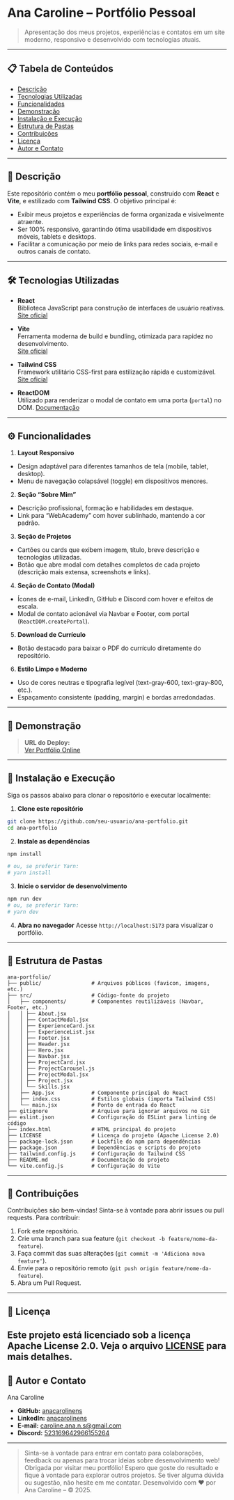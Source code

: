 # Ana Caroline – Portfólio Pessoal

> Apresentação dos meus projetos, experiências e contatos em um site moderno, responsivo e desenvolvido com tecnologias atuais.

---

## 📋 Tabela de Conteúdos

- [Descrição](#descrição)  
- [Tecnologias Utilizadas](#tecnologias-utilizadas)  
- [Funcionalidades](#funcionalidades)  
- [Demonstração](#demonstração)  
- [Instalação e Execução](#instalação-e-execução)  
- [Estrutura de Pastas](#estrutura-de-pastas)  
- [Contribuições](#contribuições)  
- [Licença](#licença)  
- [Autor e Contato](#autor-e-contato)  

---

## 📝 Descrição

Este repositório contém o meu **portfólio pessoal**, construído com **React** e **Vite**, e estilizado com **Tailwind CSS**. O objetivo principal é:

  - Exibir meus projetos e experiências de forma organizada e visivelmente atraente.
  - Ser 100% responsivo, garantindo ótima usabilidade em dispositivos móveis, tablets e desktops.
  - Facilitar a comunicação por meio de links para redes sociais, e-mail e outros canais de contato.

---

## 🛠️ Tecnologias Utilizadas

- **React**  
  Biblioteca JavaScript para construção de interfaces de usuário reativas.  
  [Site oficial](https://react.dev/)

- **Vite**  
  Ferramenta moderna de build e bundling, otimizada para rapidez no desenvolvimento.  
  [Site oficial](https://vitejs.dev/)

- **Tailwind CSS**  
  Framework utilitário CSS-first para estilização rápida e customizável.  
  [Site oficial](https://tailwindcss.com/)

- **ReactDOM**  
  Utilizado para renderizar o modal de contato em uma porta (`portal`) no DOM.
  [Documentação](https://react.dev/reference/react-dom/createPortal)

---

## ⚙️ Funcionalidades

1. **Layout Responsivo**  
  - Design adaptável para diferentes tamanhos de tela (mobile, tablet, desktop).  
  - Menu de navegação colapsável (toggle) em dispositivos menores.

2. **Seção “Sobre Mim”**  
  - Descrição profissional, formação e habilidades em destaque.  
  - Link para “WebAcademy” com hover sublinhado, mantendo a cor padrão.

3. **Seção de Projetos**  
  - Cartões ou cards que exibem imagem, título, breve descrição e tecnologias utilizadas.  
  - Botão que abre modal com detalhes completos de cada projeto (descrição mais extensa, screenshots e links).

4. **Seção de Contato (Modal)**  
  - Ícones de e-mail, LinkedIn, GitHub e Discord com hover e efeitos de escala.  
  - Modal de contato acionável via Navbar e Footer, com portal (`ReactDOM.createPortal`).

5. **Download de Currículo**  
  - Botão destacado para baixar o PDF do currículo diretamente do repositório.

6. **Estilo Limpo e Moderno**  
  - Uso de cores neutras e tipografia legível (text-gray-600, text-gray-800, etc.).  
  - Espaçamento consistente (padding, margin) e bordas arredondadas.

---

## 🔗 Demonstração

> **URL do Deploy:**  
> [Ver Portfólio Online](https://anacarolinedev.netlify.app/)

---

## 🚀 Instalação e Execução

Siga os passos abaixo para clonar o repositório e executar localmente:

1. **Clone este repositório**  
  ```bash
  git clone https://github.com/seu-usuario/ana-portfolio.git
  cd ana-portfolio
  ```

2. **Instale as dependências**  
  ```bash
  npm install

# ou, se preferir Yarn:
# yarn install

  ```

3. **Inicie o servidor de desenvolvimento**  
  ```bash
  npm run dev
# ou, se preferir Yarn:
# yarn dev

  ```

4. **Abra no navegador**
  Acesse `http://localhost:5173` para visualizar o portfólio.
---

## 📂 Estrutura de Pastas

```plaintext
ana-portfolio/
├── public/                # Arquivos públicos (favicon, imagens, etc.)
├── src/                   # Código-fonte do projeto
│   ├── components/        # Componentes reutilizáveis (Navbar, Footer, etc.)
│   │ ├── About.jsx
│   │ ├── ContactModal.jsx
│   │ ├── ExperienceCard.jsx
│   │ ├── ExperienceList.jsx
│   │ ├── Footer.jsx
│   │ ├── Header.jsx
│   │ ├── Hero.jsx
│   │ ├── Navbar.jsx
│   │ ├── ProjectCard.jsx
│   │ ├── ProjectCarousel.js
│   │ ├── ProjectModal.jsx
│   │ ├── Project.jsx
│   │ └── Skills.jsx
│   ├── App.jsx            # Componente principal do React
│   ├── index.css          # Estilos globais (importa Tailwind CSS)
│   └── main.jsx           # Ponto de entrada do React 
├── gitignore              # Arquivo para ignorar arquivos no Git
├── eslint.json            # Configuração do ESLint para linting de código
├── index.html             # HTML principal do projeto
├── LICENSE                # Licença do projeto (Apache License 2.0)
├── package-lock.json      # Lockfile do npm para dependências
├── package.json           # Dependências e scripts do projeto
├── tailwind.config.js     # Configuração do Tailwind CSS
├── README.md              # Documentação do projeto
└── vite.config.js         # Configuração do Vite
```
---

## 🤝 Contribuições
Contribuições são bem-vindas! Sinta-se à vontade para abrir issues ou pull requests.
Para contribuir:
1. Fork este repositório.
2. Crie uma branch para sua feature (`git checkout -b feature/nome-da-feature`).
3. Faça commit das suas alterações (`git commit -m 'Adiciona nova feature'`).
4. Envie para o repositório remoto (`git push origin feature/nome-da-feature`).
5. Abra um Pull Request.
---

## 📜 Licença
Este projeto está licenciado sob a licença Apache License 2.0. Veja o arquivo [LICENSE](LICENSE) para mais detalhes.
---

## 👤 Autor e Contato

Ana Caroline
- **GitHub:** [anacarolinens](https://github.com/anacarolinens)  
- **LinkedIn:** [anacarolinens](https://linkedin.com/in/anacarolinens)  
- **E-mail:** <caroline.ana.n.s@gmail.com>  
- **Discord:** [523169642966155264](https://discord.com/users/523169642966155264)

--- 
> Sinta-se à vontade para entrar em contato para colaborações, feedback ou apenas para trocar ideias sobre desenvolvimento web!
> Obrigada por visitar meu portfólio! Espero que goste do resultado e fique à vontade para explorar outros projetos.
> Se tiver alguma dúvida ou sugestão, não hesite em me contatar.
> Desenvolvido com ❤️ por Ana Caroline – © 2025.

